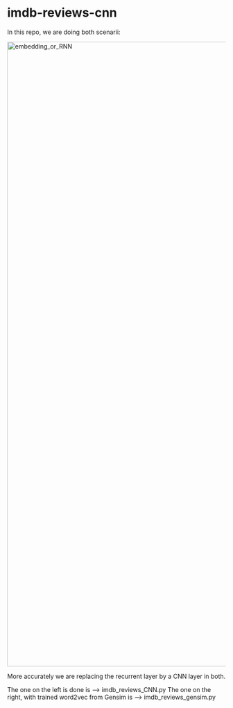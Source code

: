 # imdb-reviews-cnn

In this repo, we are doing both scenarii: 

<img width="1440" alt="embedding_or_RNN" src="https://github.com/margot95/imdb-reviews-cnn/assets/102953241/d20cef51-2c60-413f-8a10-1440aa9da761">

More accurately we are replacing the recurrent layer by a CNN layer in both.

The one on the left is done is --> imdb_reviews_CNN.py
The one on the right, with trained word2vec from Gensim is --> imdb_reviews_gensim.py
